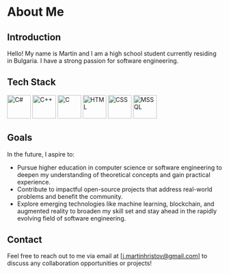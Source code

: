 # About Me

## Introduction
Hello! My name is Martin and I am a high school student currently residing in Bulgaria. I have a strong passion for software engineering.

## Tech Stack
<p align="left">
<img src="https://raw.githubusercontent.com/bablubambal/All_logo_and_pictures/7c0ac2ceb9f9d24992ec393d11fa7337d2f92466/programming%20languages/c%23.svg" alt="C#" width="55" height="55"/>
<img src="https://raw.githubusercontent.com/bablubambal/All_logo_and_pictures/7c0ac2ceb9f9d24992ec393d11fa7337d2f92466/programming%20languages/c++.svg" alt="C++" width="55" height="55"/>
<img src="https://raw.githubusercontent.com/bablubambal/All_logo_and_pictures/7c0ac2ceb9f9d24992ec393d11fa7337d2f92466/programming%20languages/c.svg" alt="C" width="55" height="55"/>
<img src="https://raw.githubusercontent.com/bablubambal/All_logo_and_pictures/7c0ac2ceb9f9d24992ec393d11fa7337d2f92466/others/html.svg" alt="HTML" width="55" height="55"/>
<img src="https://raw.githubusercontent.com/bablubambal/All_logo_and_pictures/7c0ac2ceb9f9d24992ec393d11fa7337d2f92466/others/css.svg" alt="CSS" width="55" height="55"/>
<img src="https://raw.githubusercontent.com/gist/Eduardokopp/9e7872ba3ca293ee1e71362dc5edbb4f/raw/047773d458f688e485a26f6b9b0594457148cbdf/sql-server-icon.svg" alt="MSSQL" width="55" height="55"/>
</p>

## Goals
In the future, I aspire to:
- Pursue higher education in computer science or software engineering to deepen my understanding of theoretical concepts and gain practical experience.
- Contribute to impactful open-source projects that address real-world problems and benefit the community.
- Explore emerging technologies like machine learning, blockchain, and augmented reality to broaden my skill set and stay ahead in the rapidly evolving field of software engineering.

## Contact
Feel free to reach out to me via email at [j.martinhristov@gmail.com] to discuss any collaboration opportunities or projects!
